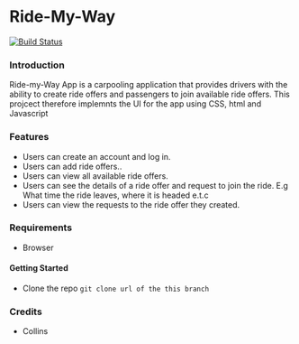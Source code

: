 # Ride-My-Way
[![Build Status](https://travis-ci.org/TheSteelGuy/Ride-My-Way.svg?branch=chore-test-%23158520636)](https://travis-ci.org/TheSteelGuy/Ride-My-Way)

### Introduction
Ride-my-Way App is a carpooling application that provides drivers with the ability to create ride offers 
and passengers to join available ride offers. This projcect therefore implemnts the UI for the app using CSS, html and Javascript

### Features 
* Users can create an account and log in. 
* Users can add ride offers.. 
* Users can view all available ride offers. 
* Users can see the details of a ride offer and request to join the ride. E.g What time 
  the ride leaves, where it is headed e.t.c 
* Users can view the requests to the ride offer they created. 


### Requirements
* Browser

#### Getting Started
* Clone the repo ```git clone url of the this branch```




### Credits

* Collins


